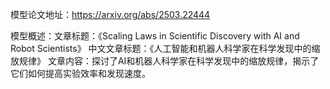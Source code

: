 模型论文地址：https://arxiv.org/abs/2503.22444

模型概述：文章标题：《Scaling Laws in Scientific Discovery with AI and Robot Scientists》
中文文章标题：《人工智能和机器人科学家在科学发现中的缩放规律》
文章内容：探讨了AI和机器人科学家在科学发现中的缩放规律，揭示了它们如何提高实验效率和发现速度。
